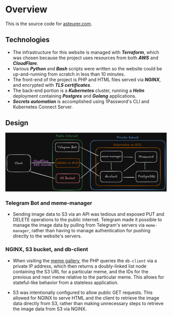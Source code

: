 # Overview

This is the source code for [asteurer.com](https://asteurer.com).

## Technologies

- The infrastructure for this website is managed with ***Terraform***, which was chosen because the project uses resources from both ***AWS*** and ***CloudFlare***.
- Various ***Python*** and ***Bash*** scripts were written so the website could be up-and-running from scratch in less than 10 minutes.
- The front-end of the project is PHP and HTML files served via ***NGINX***, and encrypted with ***TLS certificates***.
- The back-end portion is a ***Kubernetes*** cluster, running a ***Helm*** deployment containing ***Postgres*** and ***Golang*** applications.
- ***Secrets automation*** is accomplished using 1Password's CLI and Kubernetes Connect Server.

## Design
![image](README_files/general_diagram.png)

### Telegram Bot and meme-manager
- Sending image data to S3 via an API was tedious and exposed PUT and DELETE operations to the public internet. Telegram made it possible to manage the image data by pulling from Telegram's servers via `meme-manager`, rather than having to manage authentication for pushing directly to the website's servers.

### NGINX, S3 bucket, and db-client
- When visiting the [meme gallery](https://asteurer.com/memes), the PHP queries the `db-client` via a private IP address, which then returns a doubly-linked list node containing the S3 URL for a particular meme, and the IDs for the previous and next meme relative to the particular meme. This allows for stateful-like behavior from a stateless application.

- S3 was intentionally configured to allow public GET requests. This allowed for NGINX to serve HTML and the client to retrieve the image data directly from S3, rather than making unnecessary steps to retrieve the image data from S3 via NGINX.